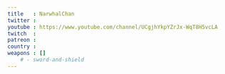```yaml
---
title   : NarwhalChan
twitter :
youtube : https://www.youtube.com/channel/UCgjhYkpYZrJx-WqT8H5vcLA
twitch  :
patreon :
country :
weapons : []
    # - sword-and-shield
---
```

